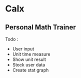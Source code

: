 # Calx
## Personal Math Trainer

Todo :
- User input
- Unit time measure
- Show unit result
- Stock user data
- Create stat graph
